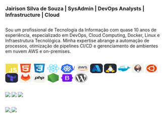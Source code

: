 ### Jairison Silva de Souza | SysAdmin | DevOps Analysts | Infrastructure | Cloud

##

<div>
  <P>
Sou um profissional de Tecnologia da Informação com quase 10 anos de experiência, especializado em DevOps, Cloud Computing, Docker, Linux e Infraestrutura Tecnológica. Minha expertise abrange a automação de processos, otimização de pipelines CI/CD e gerenciamento de ambientes em nuvem AWS e on-premises.
  </P>
</div>

<div style="display: inline_block"><br>
  <img align="center" alt="Logo Js" height="30" width="40" src="https://raw.githubusercontent.com/devicons/devicon/master/icons/javascript/javascript-plain.svg">
  <img align="center" alt="Logo HTML" height="30" width="40" src="https://raw.githubusercontent.com/devicons/devicon/master/icons/html5/html5-original.svg">
  <img align="center" alt="Logo CSS" height="30" width="40" src="https://raw.githubusercontent.com/devicons/devicon/master/icons/css3/css3-original.svg">
  <img align="center" alt="Logo React" height="30" width="40" src="https://raw.githubusercontent.com/devicons/devicon/master/icons/react/react-original.svg">
  <img align="center" alt="Logo Kubernetes" height="30" width="40" src="https://raw.githubusercontent.com/devicons/devicon/master/icons/kubernetes/kubernetes-plain.svg">/
  <img align="center" alt="Logo AWS" height="30" width="40" src="https://raw.githubusercontent.com/tandpfun/skill-icons/refs/heads/main/icons/AWS-Light.svg">
  <img align="center" alt="Logo Azure" height="30" width="40" src="https://raw.githubusercontent.com/tandpfun/skill-icons/refs/heads/main/icons/Azure-Dark.svg">
  <img align="center" alt="Logo Linux" height="30" width="40" src="https://raw.githubusercontent.com/tandpfun/skill-icons/refs/heads/main/icons/Linux-Dark.svg">
  <img align="center" alt="Logo Docker" height="30" width="40" src="https://raw.githubusercontent.com/devicons/devicon/master/icons/docker/docker-plain.svg">
  <img align="center" alt="Logo Jenkins" height="30" width="40" src="https://raw.githubusercontent.com/tandpfun/skill-icons/refs/heads/main/icons/Jenkins-Light.svg">
  <img align="center" alt="Logo Ubuntu" height="30" width="40" src="https://raw.githubusercontent.com/tandpfun/skill-icons/refs/heads/main/icons/Ubuntu-Light.svg">
  <img align="center" alt="Logo Terraform" height="30" width="40" src="https://raw.githubusercontent.com/tandpfun/skill-icons/refs/heads/main/icons/Terraform-Dark.svg">
  <img align="center" alt="Logo GitLab" height="30" width="40" src="https://raw.githubusercontent.com/tandpfun/skill-icons/refs/heads/main/icons/GitLab-Light.svg">
  <img align="center" alt="Logo PHP" height="30" width="40" src="https://raw.githubusercontent.com/tandpfun/skill-icons/refs/heads/main/icons/PHP-Light.svg">
  <img align="center" alt="Logo Nodejs" height="30" width="40" src="https://raw.githubusercontent.com/devicons/devicon/master/icons/nodejs/nodejs-original.svg">
  <img align="center" alt="Logo Bootstrap" height="30" width="40" src="https://github.com/devicons/devicon/blob/master/icons/bootstrap/bootstrap-original.svg">
  <img align="center" alt="Logo WP" height="30" width="40" src="https://github.com/devicons/devicon/blob/master/icons/wordpress/wordpress-plain.svg">
  
</div>

##

<div> 
  <a href="https://www.instagram.com/jairosilva.ti/" target="_blank"><img src="https://img.shields.io/badge/-Instagram-%23E4405F?style=for-the-badge&logo=instagram&logoColor=white" target="_blank"></a>
 	<a href = "mailto:jairison.analistadesistemas@gmail.com"><img src="https://img.shields.io/badge/-Gmail-%23333?style=for-the-badge&logo=gmail&logoColor=white" target="_blank"></a>
  <a href="https://www.linkedin.com/in/jairison-silva-de-souza-b6a994115/" target="_blank"><img src="https://img.shields.io/badge/-LinkedIn-%230077B5?style=for-the-badge&logo=linkedin&logoColor=white" target="_blank"></a>
</div>

##

<div>
<a href="https://github.com/jairisonsouza">
<img height="180em" src="https://github-readme-stats.vercel.app/api/top-langs/?username=jairisonsouza&layout=compact&langs_count=7&theme=dracula"/>
<img height="180em" src="https://github-readme-stats.vercel.app/api?username=jairisonsouza&show_icons=true&theme=dracula&include_all_commits=true&count_private=true"/>
</div>


